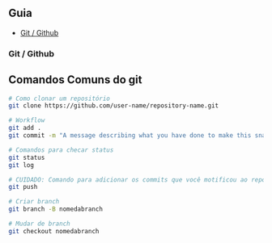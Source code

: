 ## Guia

<!-- - [HTML5](html5) -->
<!-- - [CSS3](css3) -->
- [Git / Github](git-/-github)

<!-- ### HTML5 -->
<!-- ### CSS3 -->

### Git / Github

## Comandos Comuns do git

```bash
# Como clonar um repositório
git clone https://github.com/user-name/repository-name.git

# Workflow
git add .
git commit -m "A message describing what you have done to make this snapshot different"

# Comandos para checar status
git status
git log

# CUIDADO: Comando para adicionar os commits que você motificou ao repositório
git push

# Criar branch
git branch -B nomedabranch

# Mudar de branch
git checkout nomedabranch
```
